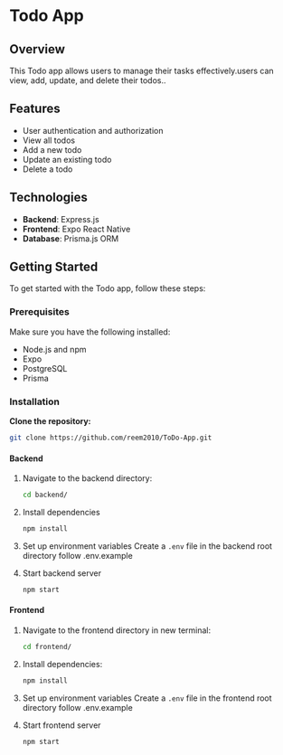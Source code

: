 # Todo App

## Overview

This Todo app allows users to manage their tasks effectively.users can view, add, update, and delete their todos..

## Features

- User authentication and authorization
- View all todos
- Add a new todo
- Update an existing todo
- Delete a todo

## Technologies

- **Backend**: Express.js
- **Frontend**: Expo React Native
- **Database**: Prisma.js ORM

## Getting Started

To get started with the Todo app, follow these steps:

### Prerequisites

Make sure you have the following installed:

- Node.js and npm
- Expo
- PostgreSQL
- Prisma

### Installation

**Clone the repository:**

```sh
git clone https://github.com/reem2010/ToDo-App.git
```

#### Backend

1. Navigate to the backend directory:
   ```sh
   cd backend/
   ```
2. Install dependencies
   ```sh
   npm install
   ```
3. Set up environment variables
   Create a `.env` file in the backend root directory follow .env.example

4. Start backend server
   ```sh
   npm start
   ```

#### Frontend

1. Navigate to the frontend directory in new terminal:
   ```sh
   cd frontend/
   ```
2. Install dependencies:
   ```sh
   npm install
   ```
3. Set up environment variables
   Create a `.env` file in the frontend root directory follow .env.example

4. Start frontend server
   ```sh
   npm start
   ```
